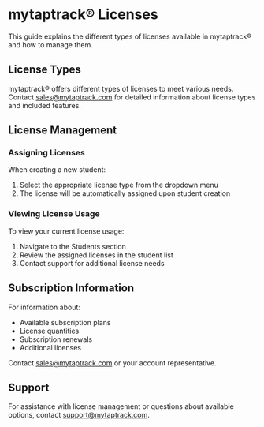 # mytaptrack® Licenses

This guide explains the different types of licenses available in mytaptrack® and how to manage them.

## License Types

mytaptrack® offers different types of licenses to meet various needs. Contact sales@mytaptrack.com for detailed information about license types and included features.

## License Management

### Assigning Licenses

When creating a new student:
1. Select the appropriate license type from the dropdown menu
2. The license will be automatically assigned upon student creation

### Viewing License Usage

To view your current license usage:
1. Navigate to the Students section
2. Review the assigned licenses in the student list
3. Contact support for additional license needs

## Subscription Information

For information about:
- Available subscription plans
- License quantities
- Subscription renewals
- Additional licenses

Contact sales@mytaptrack.com or your account representative.

## Support

For assistance with license management or questions about available options, contact support@mytaptrack.com.